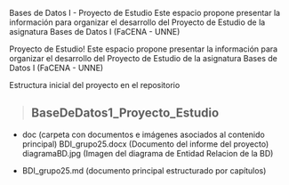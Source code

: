 Bases de Datos I - Proyecto de Estudio
Este espacio propone presentar la información para organizar el desarrollo del Proyecto de Estudio de la asignatura Bases de Datos I (FaCENA - UNNE)

Proyecto de Estudio!
Este espacio propone presentar la información para organizar el desarrollo del Proyecto de Estudio de la asignatura Bases de Datos I (FaCENA - UNNE)

Estructura inicial del proyecto en el repositorio

> ## BaseDeDatos1_Proyecto_Estudio
- doc (carpeta con documentos e imágenes asociados al contenido principal)
	  BDI_grupo25.docx (Documento del informe del proyecto)
	  diagramaBD.jpg (Imagen del diagrama de Entidad Relacion de la BD)

- BDI_grupo25.md (documento principal estructurado por capítulos)

